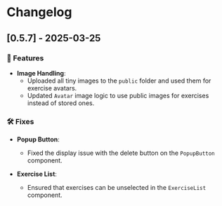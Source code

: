 # Changelog  

## [0.5.7] - 2025-03-25  

### 🚀 Features  

- **Image Handling**:  
  - Uploaded all tiny images to the `public` folder and used them for exercise avatars.  
  - Updated `Avatar` image logic to use public images for exercises instead of stored ones.  

### 🛠 Fixes  

- **Popup Button**:  
  - Fixed the display issue with the delete button on the `PopupButton` component.  

- **Exercise List**:  
  - Ensured that exercises can be unselected in the `ExerciseList` component.  
